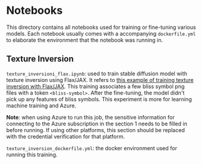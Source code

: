 # Notebooks

This directory contains all notebooks used for training or fine-tuning various models. Each notebook
usually comes with a accompanying `dockerfile.yml` to elaborate the environment that the notebook was running in.

## Texture Inversion

`texture_inversioni_flax.ipynb`: used to train stable diffusion model with texture inversion using Flax/JAX.
It refers to [this example of training texture inversion with Flax/JAX](https://github.com/huggingface/diffusers/tree/main/examples/textual_inversion#training-with-flaxjax). 
This training associates a few bliss symbol png files with a token `<bliss-symbol>`. After the fine-tuning, the
model didn't pick up any features of bliss symbols. This experiment is more for learning machine training and Azure.

**Note**: when using Azure to run this job, the sensitive information for connecting to the Azure subscription in the
section 1 needs to be filled in before running. If using other platforms, this section should be replaced with the
credential verification for that platform.

`texture_inversion_dockerfile.yml`: the docker environment used for running this training.
